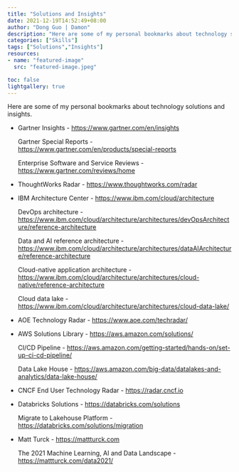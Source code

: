 ```yaml
---
title: "Solutions and Insights"
date: 2021-12-19T14:52:49+08:00
author: "Dong Guo | Damon"
description: "Here are some of my personal bookmarks about technology solutions and insights."
categories: ["Skills"]
tags: ["Solutions","Insights"]
resources:
- name: "featured-image"
  src: "featured-image.jpeg"

toc: false
lightgallery: true
---
```


Here are some of my personal bookmarks about technology solutions and insights.

<!--more-->

+ Gartner Insights - https://www.gartner.com/en/insights

   Gartner Special Reports - https://www.gartner.com/en/products/special-reports

   Enterprise Software and Service Reviews - https://www.gartner.com/reviews/home

+ ThoughtWorks Radar - https://www.thoughtworks.com/radar

+ IBM Architecture Center - https://www.ibm.com/cloud/architecture
   
   DevOps architecture - https://www.ibm.com/cloud/architecture/architectures/devOpsArchitecture/reference-architecture

   Data and AI reference architecture - https://www.ibm.com/cloud/architecture/architectures/dataAIArchitecture/reference-architecture

   Cloud-native application architecture - https://www.ibm.com/cloud/architecture/architectures/cloud-native/reference-architecture

   Cloud data lake - https://www.ibm.com/cloud/architecture/architectures/cloud-data-lake/

+ AOE Technology Radar - https://www.aoe.com/techradar/

+ AWS Solutions Library - https://aws.amazon.com/solutions/

   CI/CD Pipeline - https://aws.amazon.com/getting-started/hands-on/set-up-ci-cd-pipeline/

   Data Lake House - https://aws.amazon.com/big-data/datalakes-and-analytics/data-lake-house/

+ CNCF End User Technology Radar - https://radar.cncf.io

+ Databricks Solutions - https://databricks.com/solutions
   
   Migrate to Lakehouse Platform - https://databricks.com/solutions/migration

+ Matt Turck - https://mattturck.com

   The 2021 Machine Learning, AI and Data Landscape - https://mattturck.com/data2021/

